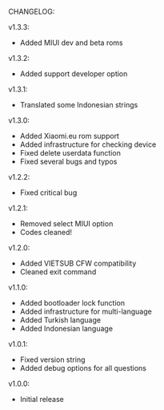 CHANGELOG:  
  
v1.3.3:  
- Added MIUI dev and beta roms  
  
v1.3.2:  
- Added support developer option  
  
v1.3.1:  
- Translated some Indonesian strings    
  
v1.3.0:  
- Added Xiaomi.eu rom support  
- Added infrastructure for checking device  
- Fixed delete userdata function  
- Fixed several bugs and typos  
  
v1.2.2:  
- Fixed critical bug  
  
v1.2.1:  
- Removed select MIUI option  
- Codes cleaned!  
  
v1.2.0:  
- Added VIETSUB CFW compatibility  
- Cleaned exit command  
  
v1.1.0:  
- Added bootloader lock function  
- Added infrastructure for multi-language  
- Added Turkish language  
- Added Indonesian language  
  
v1.0.1:  
- Fixed version string  
- Added debug options for all questions  
  
v1.0.0:  
- Initial release
  

